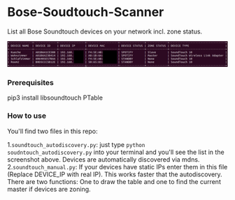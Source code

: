 # Bose-Soudtouch-Scanner
List all Bose Soundtouch devices on your network incl. zone status.

![Screenshot](https://raw.githubusercontent.com/schneekluth/Bose-Soudtouch-Scanner/master/screenshot.jpg)

### Prerequisites
pip3 install libsoundtouch PTable

### How to use
You'll find two files in this repo:  

1.`soundtouch_autodiscovery.py`: just type `python soudntouch_autodiscovery.py` into your terminal and you'll see the list in the screenshot above. Devices are automatically discovered via mdns.  
2.`soundtouch_manual.py`: If your devices have static IPs enter them in this file (Replace DEVICE_IP with real IP). This works faster that the autodiscovery. There are two functions: One to draw the table and one to find the current master if devices are zoning.
